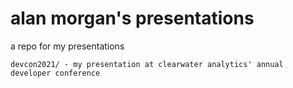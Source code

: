 # alan morgan's presentations

a repo for my presentations

```
devcon2021/ - my presentation at clearwater analytics' annual developer conference
```
